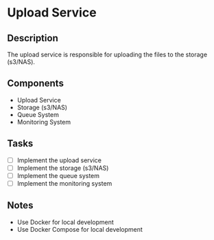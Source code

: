 # Upload Service

## Description

The upload service is responsible for uploading the files to the storage (s3/NAS).

## Components

- Upload Service
- Storage (s3/NAS)
- Queue System
- Monitoring System

## Tasks

- [ ] Implement the upload service
- [ ] Implement the storage (s3/NAS)
- [ ] Implement the queue system
- [ ] Implement the monitoring system

## Notes

- Use Docker for local development
- Use Docker Compose for local development
